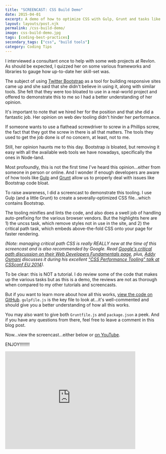 ```yaml
---
title: "SCREENCAST: CSS Build Demo"
date: 2015-04-01
excerpt: A demo of how to optimize CSS with Gulp, Grunt and tasks like uncss and critical path css. Has a link to fully-commented code on GitHub.
layout: layouts/post.njk
permalink: /css-build-demo/
image: css-build-demo.jpg
tags: [coding-best-practices]
secondary_tags: ["css", "build tools"]
category: Coding Tips
---
```

I interviewed a consultant once to help with some web projects at Revlon. As should be expected, I quizzed her on some various frameworks and libraries to gauge how up-to-date her skill-set was.

The subject of using [Twitter Bootstrap](http://getbootstrap.com "Read more about Twitter Bootstrap") as a tool for building responsive sites came up and she said that she didn't believe in using it, along with similar tools. She felt that they were too bloated to use in a real-world project and offered to demonstrate this to me so I had a better understanding of her opinion.

It's important to note that we hired her for the position and that she did a fantastic job. Her opinion on web dev tooling didn't hinder her performance.

If someone wants to use a flathead screwdriver to screw in a Phillips screw, the fact that they got the screw in there is all that matters.  The tools they used to get the job done is of no concern, at least, not to me.

Still, her opinion haunts me to this day. Bootstrap *is* bloated, but removing it easy with all the available web tools we have nowadays, specifically the ones in Node-land.

Most profoundly, this is not the first time I've heard this opinion...either from someone in person or online. And I wonder if enough developers are aware of how tools like [Gulp](http://gulpjs.com/ "Read more about Gulp") and [Grunt](http://gruntjs.com/ "Read more about Grunt") allow us to properly deal with issues like Bootstrap code bloat.

To raise awareness, I did a screencast to demonstrate this tooling. I use Gulp (and a little Grunt) to create a severally-optimized CSS file...which contains Bootstrap.

The tooling minifies and lints the code, and also does a swell job of handling auto-prefixing for the various browser vendors. But the highlights here are 1) the uncss task, which remove styles not in use in the site, and 2) the critical path task, which embeds above-the-fold CSS onto your page for faster rendering.

*(Note: managing critical path CSS is really REALLY new at the time of this screencast and is also recommended by Google. Read [Google's critical path discussion on their Web Developers Fundamentals page](https://developers.google.com/web/fundamentals/performance/critical-rendering-path/ "Read Google's critical path CSS recommendations"), plus, [Addy Osmani](https://twitter.com/addyosmani "Visit Addy Osmani on Twitter") discusses it during his excellent ["CSS Performance Tooling" talk at CSSconf EU 2014](https://www.youtube.com/watch?v=FEs2jgZBaQA "Watch Addy Osmani's CSS Performance Tooling talk at CSSconf EU 2014")).*

To be clear: this is NOT a tutorial. I do review some of the code that makes up the various tasks but as this is a demo, the reviews are not as thorough when compared to my other tutorials and screencasts.

But if you want to learn more about how all this works, [view the code on GitHub](https://github.com/kaidez/build-css-demo/tree/tutorial-branch "View this tutorial's code on GitHub"). `gulpfile.js` is the key file to look at...it's well-commented and should give you a better understanding of how all this works.

You may also want to give both `Gruntfile.js` and `package.json` a peek. And if you have any questions from there, feel free to leave a comment in this blog post.

Now...view the screencast...either below or [on YouTube](https://www.youtube.com/watch?v=UDm6e7OKi4M "View this screencast on YouTube").

ENJOY!!!!!!!!

<iframe width="420" height="315" src="https://www.youtube.com/embed/UDm6e7OKi4M" frameborder="0" allowfullscreen></iframe>